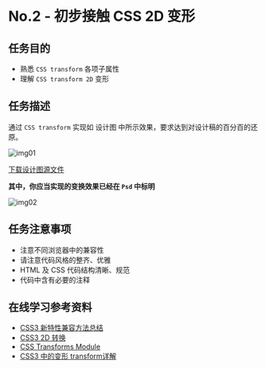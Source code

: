 # No.2 - 初步接触 CSS 2D 变形

## 任务目的
* 熟悉 `CSS transform` 各项子属性
* 理解 `CSS transform 2D` 变形

## 任务描述
通过 `CSS transform` 实现如 设计图 中所示效果，要求达到对设计稿的百分百的还原。

![img01](http://jadyoap.bj.bcebos.com/ife%2F%E4%BB%BB%E5%8A%A1%E4%BA%8C%E8%AE%BE%E8%AE%A1%E7%A8%BF.jpg)

[下载设计图源文件](http://jadyoap.bj.bcebos.com/ife%2F%E4%BB%BB%E5%8A%A1%E4%BA%8C%E8%AE%BE%E8%AE%A1%E7%A8%BF.psd)

**其中，你应当实现的变换效果已经在 `Psd` 中标明**

![img02](http://jadyoap.bj.bcebos.com/ife%2F%E4%BB%BB%E5%8A%A1%E4%BA%8C%E8%A6%81%E6%B1%82.png)

## 任务注意事项
* 注意不同浏览器中的兼容性
* 请注意代码风格的整齐、优雅
* HTML 及 CSS 代码结构清晰、规范
* 代码中含有必要的注释

## 在线学习参考资料
* [CSS3 新特性兼容方法总结](https://www.cnblogs.com/jesse131/p/5441199.html)
* [CSS3 2D 转换](http://www.w3school.com.cn/css3/css3_2dtransform.asp)
* [CSS Transforms Module](https://www.w3.org/TR/css-transforms-1/)
* [CSS3 中的变形 transform详解](https://www.cnblogs.com/afighter/p/5726888.html)